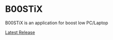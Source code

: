 # B00STiX

B00STiX is an application for boost low PC/Laptop

[Latest Release](github.com/N0ub4x/B00STiX/releases/latest)
